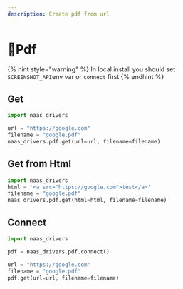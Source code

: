```yaml
---
description: Create pdf from url
---
```


# 📄Pdf

{% hint style="warning" %}
In local install you should set `SCREENSHOT_API`env var or `connect` first
{% endhint %}

## Get

```python
import naas_drivers

url = "https://google.com"
filename = "google.pdf"
naas_drivers.pdf.get(url=url, filename=filename)
```

## Get from Html

```python
import naas_drivers
html = '<a src="https://google.com">test</a>'
filename = "google.pdf"
naas_drivers.pdf.get(html=html, filename=filename)
```

## Connect

```python
import naas_drivers

pdf = naas_drivers.pdf.connect()

url = "https://google.com"
filename = "google.pdf"
pdf.get(url=url, filename=filename)
```

